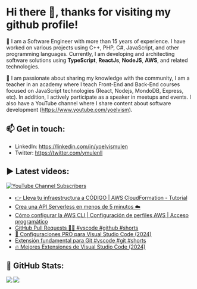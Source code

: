 # Hi there 👋, thanks for visiting my github profile!

🔭 I am a Software Engineer with more than 15 years of experience. I have worked on various projects using C++, PHP, C#, JavaScript, and other programming languages. Currently, I am developing and architecting software solutions using **TypeScript**, **ReactJs**, **NodeJS**, **AWS**, and related technologies.

🌱 I am passionate about sharing my knowledge with the community, I am a teacher in an academy where I teach Front-End and Back-End courses focused on JavaScript technologies (React, Nodejs, MondoDB, Express, etc). In addition, I actively participate as a speaker in meetups and events. I also have a YouTube channel where I share content about software development (https://www.youtube.com/yoelvism).

## 📫 Get in touch:
- LinkedIn: https://linkedin.com/in/yoelvismulen
- Twitter: https://twitter.com/ymulenll

## ▶ Latest videos:
<a href="https://www.youtube.com/yoelvism">
  <img alt="YouTube Channel Subscribers" src="https://img.shields.io/youtube/channel/subscribers/UCp28AG2NaDuzyVaAT--2NGQ?style=social">
</a>

<!-- YOUTUBE:START -->
- [👉 Lleva tu infraestructura a CÓDIGO | AWS CloudFormation - Tutorial](https://www.youtube.com/watch?v=0N0DgRdYHew)
- [Crea una API Serverless en menos de 5 minutos ☁️](https://www.youtube.com/watch?v=2819CPaYC0Y)
- [Cómo configurar la AWS CLI | Configuración de perfiles AWS | Acceso programático](https://www.youtube.com/watch?v=5Ek9TxluVd8)
- [GitHub Pull Requests 👌🏻 #vscode #github #shorts](https://www.youtube.com/watch?v=2CxHfU1tO-E)
- [🚀 Configuraciones PRO para Visual Studio Code &lpar;2024&rpar;](https://www.youtube.com/watch?v=ALUQUAwYSP4)
- [Extensión fundamental para Git #vscode #git #shorts](https://www.youtube.com/watch?v=dWcl_EQvbIM)
- [🔥 Mejores Extensiones de Visual Studio Code &lpar;2024&rpar;](https://www.youtube.com/watch?v=UBh_xb9JgSI)
<!-- YOUTUBE:END -->

## 🔢 GitHub Stats:

<img align="left" src="https://github-readme-stats.vercel.app/api/top-langs/?username=ymulenll&layout=compact" />
<img align="left" src="https://github-readme-stats.vercel.app/api?username=ymulenll&count_private=true&include_all_commits=true&hide=contribs&hide_rank=true" />

<!--
**ymulenll/ymulenll** is a ✨ _special_ ✨ repository because its `README.md` (this file) appears on your GitHub profile.

Here are some ideas to get you started:

- 🔭 I’m currently working on ...
- 🌱 I’m currently learning ...
- 👯 I’m looking to collaborate on ...
- 🤔 I’m looking for help with ...
- 💬 Ask me about ...
- 📫 How to reach me: ...
- 😄 Pronouns: ...
- ⚡ Fun fact: ...
-->
